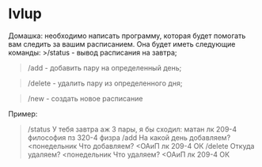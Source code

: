 # lvlup
Домашка: необходимо написать программу, которая будет помогать вам следить за вашим расписанием. Она будет иметь следующие команды: >/status - вывод расписания на завтра; 
>/add - добавить пару на определенный день; 




>/delete - удалить пару из определенного дня; 




>/new - создать новое расписание




Пример:
>/status
>У тебя завтра аж 3 пары, я бы сходил:
>матан лк 209-4
>философия пз 320-4
>физра
>/add
>На какой день добавляем?
<понедельник
>Что добавляем?
<ОАиП лк 209-4
>ОК
>/delete
>Откуда удаляем?
<понедельник
>Что удаляем?
<ОАиП лк 209-4
>ОК

